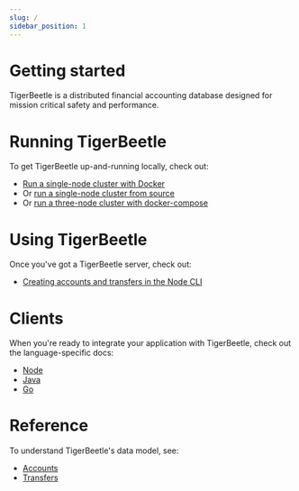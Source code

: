 ```yaml
---
slug: /
sidebar_position: 1
---
```


# Getting started

TigerBeetle is a distributed financial accounting database designed
for mission critical safety and performance.

# Running TigerBeetle

To get TigerBeetle up-and-running locally, check out:

* [Run a single-node cluster with Docker](./setup/with-docker)
* Or [run a single-node cluster from source](./setup/from-source)
* Or [run a three-node cluster with docker-compose](./setup/with-docker-compose)

# Using TigerBeetle

Once you've got a TigerBeetle server, check out:

* [Creating accounts and transfers in the Node CLI](./usage/node-cli)

# Clients

When you're ready to integrate your application with TigerBeetle,
check out the language-specific docs:

* [Node](./clients/node)
* [Java](./clients/java)
* [Go](./clients/go)

# Reference

To understand TigerBeetle's data model, see:

* [Accounts](./reference/accounts)
* [Transfers](./reference/transfers)
